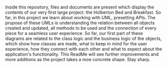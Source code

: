 Inside this repository, files and documents are present which display the contents of our very first large project: the Holberton Bed and Breakfast. So far, in this project we learn about working with UML, presetting APIs. The prupose of these UMLs is understanding the relation between all objects created and updated, all methods to be used and the connection of every piece for a seamless user experience. So far, our first part of these diagrams are related to the class logic and the business logic of the objects, which show how classes are made, what to keep in mind for the user experience, how they connect with each other and what to expect about the application's functionality. This ReadMe will see further improvements and more additions as the project takes a moe concrete shape. Stay sharp.
